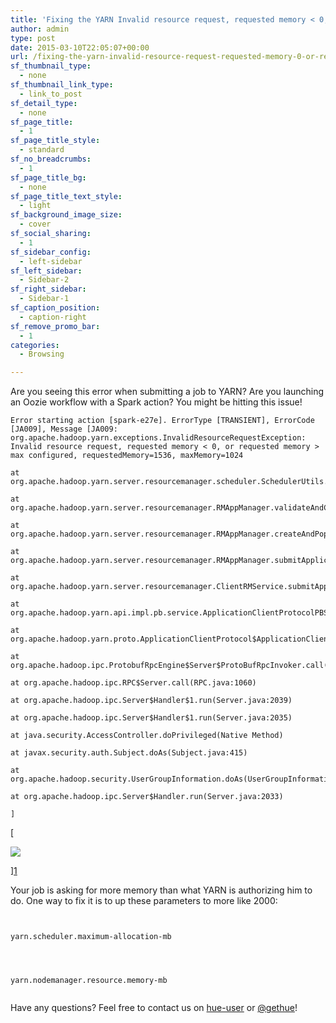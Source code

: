 ```yaml
---
title: 'Fixing the YARN Invalid resource request, requested memory < 0, or requested memory > max configured'
author: admin
type: post
date: 2015-03-10T22:05:07+00:00
url: /fixing-the-yarn-invalid-resource-request-requested-memory-0-or-requested-memory-max-configured/
sf_thumbnail_type:
  - none
sf_thumbnail_link_type:
  - link_to_post
sf_detail_type:
  - none
sf_page_title:
  - 1
sf_page_title_style:
  - standard
sf_no_breadcrumbs:
  - 1
sf_page_title_bg:
  - none
sf_page_title_text_style:
  - light
sf_background_image_size:
  - cover
sf_social_sharing:
  - 1
sf_sidebar_config:
  - left-sidebar
sf_left_sidebar:
  - Sidebar-2
sf_right_sidebar:
  - Sidebar-1
sf_caption_position:
  - caption-right
sf_remove_promo_bar:
  - 1
categories:
  - Browsing

---
```

Are you seeing this error when submitting a job to YARN? Are you launching an Oozie workflow with a Spark action? You might be hitting this issue!

<pre><code class="bash">Error starting action [spark-e27e]. ErrorType [TRANSIENT], ErrorCode [JA009], Message [JA009: org.apache.hadoop.yarn.exceptions.InvalidResourceRequestException: Invalid resource request, requested memory < 0, or requested memory > max configured, requestedMemory=1536, maxMemory=1024

at org.apache.hadoop.yarn.server.resourcemanager.scheduler.SchedulerUtils.validateResourceRequest(SchedulerUtils.java:203)

at org.apache.hadoop.yarn.server.resourcemanager.RMAppManager.validateAndCreateResourceRequest(RMAppManager.java:377)

at org.apache.hadoop.yarn.server.resourcemanager.RMAppManager.createAndPopulateNewRMApp(RMAppManager.java:320)

at org.apache.hadoop.yarn.server.resourcemanager.RMAppManager.submitApplication(RMAppManager.java:273)

at org.apache.hadoop.yarn.server.resourcemanager.ClientRMService.submitApplication(ClientRMService.java:574)

at org.apache.hadoop.yarn.api.impl.pb.service.ApplicationClientProtocolPBServiceImpl.submitApplication(ApplicationClientProtocolPBServiceImpl.java:213)

at org.apache.hadoop.yarn.proto.ApplicationClientProtocol$ApplicationClientProtocolService$2.callBlockingMethod(ApplicationClientProtocol.java:403)

at org.apache.hadoop.ipc.ProtobufRpcEngine$Server$ProtoBufRpcInvoker.call(ProtobufRpcEngine.java:619)

at org.apache.hadoop.ipc.RPC$Server.call(RPC.java:1060)

at org.apache.hadoop.ipc.Server$Handler$1.run(Server.java:2039)

at org.apache.hadoop.ipc.Server$Handler$1.run(Server.java:2035)

at java.security.AccessController.doPrivileged(Native Method)

at javax.security.auth.Subject.doAs(Subject.java:415)

at org.apache.hadoop.security.UserGroupInformation.doAs(UserGroupInformation.java:1671)

at org.apache.hadoop.ipc.Server$Handler.run(Server.java:2033)

]</code></pre>

[

<img src="https://cdn.gethue.com/uploads/2015/03/oozie-yarn-mem-1024x558.png" />

][1]

Your job is asking for more memory than what YARN is authorizing him to do. One way to fix it is to up these parameters to more like 2000:

<pre><code class="bash">

yarn.scheduler.maximum-allocation-mb

</code></pre>

<pre><code class="bash">

yarn.nodemanager.resource.memory-mb

</code></pre>

Have any questions? Feel free to contact us on [hue-user][2] or [@gethue][3]!

 [1]: https://cdn.gethue.com/uploads/2015/03/oozie-yarn-mem.png
 [2]: http://groups.google.com/a/cloudera.org/group/hue-user
 [3]: https://twitter.com/gethue
